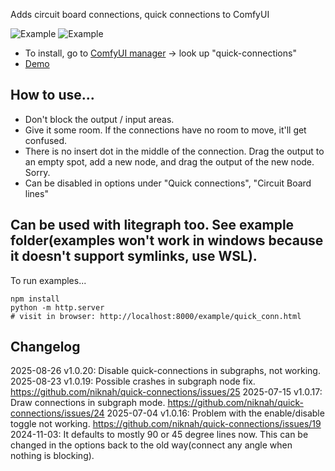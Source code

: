 
Adds circuit board connections, quick connections to ComfyUI

![Example](imgs/CircuitBoardExample.webp)
![Example](imgs/CreateSimple.gif)


* To install, go to [ComfyUI manager](https://github.com/ltdrdata/ComfyUI-Manager) -> look up "quick-connections"
* [Demo](https://niknah.github.io/quick-connections/quick_conn.html?nodebug=1)

## How to use...


* Don't block the output / input areas.
* Give it some room.  If the connections have no room to move, it'll get confused.
* There is no insert dot in the middle of the connection.  Drag the output to an empty spot, add a new node, and drag the output of the new node.  Sorry.
* Can be disabled in options under "Quick connections", "Circuit Board lines"


## Can be used with litegraph too.  See example folder(examples won't work in windows because it doesn't support symlinks, use WSL).
To run examples...
```
npm install
python -m http.server
# visit in browser: http://localhost:8000/example/quick_conn.html
```


## Changelog

2025-08-26 v1.0.20: Disable quick-connections in subgraphs, not working.
2025-08-23 v1.0.19: Possible crashes in subgraph node fix. https://github.com/niknah/quick-connections/issues/25
2025-07-15 v1.0.17: Draw connections in subgraph mode.  https://github.com/niknah/quick-connections/issues/24
2025-07-04 v1.0.16: Problem with the enable/disable toggle not working.  https://github.com/niknah/quick-connections/issues/19
2024-11-03: It defaults to mostly 90 or 45 degree lines now.  This can be changed in the options back to the old way(connect any angle when nothing is blocking).
